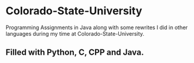 # Colorado-State-University

Programming Assignments in Java along with some rewrites I did in other languages during my time at Colorado-State-University.

## Filled with Python, C, CPP and Java.
